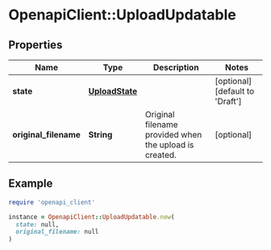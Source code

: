 # OpenapiClient::UploadUpdatable

## Properties

| Name | Type | Description | Notes |
| ---- | ---- | ----------- | ----- |
| **state** | [**UploadState**](UploadState.md) |  | [optional][default to &#39;Draft&#39;] |
| **original_filename** | **String** | Original filename provided when the upload is created. | [optional] |

## Example

```ruby
require 'openapi_client'

instance = OpenapiClient::UploadUpdatable.new(
  state: null,
  original_filename: null
)
```

